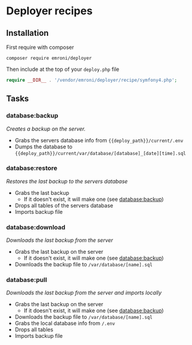 # Deployer recipes

## Installation
First require with composer
```console
composer require emroni/deployer
```
Then include at the top of your `deploy.php` file
```php
require __DIR__ . '/vendor/emroni/deployer/recipe/symfony4.php';
```

## Tasks
### database:backup
*Creates a backup on the server.*
- Grabs the servers database info from `{{deploy_path}}/current/.env`
- Dumps the database to `{{deploy_path}}/current/var/database/[database]_[date][time].sql` 

### database:restore
*Restores the last backup to the servers database*
- Grabs the last backup
    - If it doesn't exist, it will make one (see [database:backup](#databasebackup))
- Drops all tables of the servers database
- Imports backup file

### database:download
*Downloads the last backup from the server*
- Grabs the last backup on the server
    - If it doesn't exist, it will make one (see [database:backup](#databasebackup))
- Downloads the backup file to `/var/database/[name].sql`

### database:pull
*Downloads the last backup from the server and imports locally*
- Grabs the last backup on the server
    - If it doesn't exist, it will make one (see [database:backup](#databasebackup))
- Downloads the backup file to `/var/database/[name].sql`
- Grabs the local database info from `/.env`
- Drops all tables
- Imports backup file
